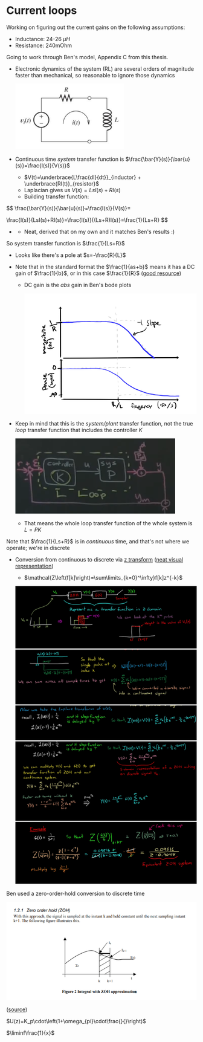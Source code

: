 # Current loops

Working on figuring out the current gains on the following assumptions:

- Inductance: 24-26 $\mu H$
- Resistance: 240mOhm

Going to work through Ben's model, Appendix C from this thesis.
- Electronic dynamics of the system (RL) are several orders of magnitude faster than mechanical, so reasonable to ignore those dynamics

  ![](images/2021-09-14-18-42-33.png)
- Continuous time _system_ transfer function is $\frac{\bar{Y}(s)}{\bar{u}(s)}=\frac{I(s)}{V(s)}$
  - $V(t)=\underbrace{L\frac{dI}{dt}}_{inductor} + \underbrace{RI(t)}_{resistor}$
  - Laplacian gives us $V(s)=LsI(s)+RI(s)$
  - Building transfer function:

$$
\frac{\bar{Y}(s)}{\bar{u}(s)}=\frac{I(s)}{V(s)}=

\frac{I(s)}{LsI(s)+RI(s)}=\frac{I(s)}{(Ls+R)I(s)}=\frac{1}{Ls+R}
$$

- - Neat, derived that on my own and it matches Ben's results :)

So system transfer function is $\frac{1}{Ls+R}$
- Looks like there's a pole at $s=-\frac{R}{L}$
- Note that in the standard format the $\frac{1}{as+b}$ means it has a DC gain of $\frac{1}{b}$, or in this case $\frac{1}{R}$ ([good resource](https://www.allaboutcircuits.com/technical-articles/understanding-transfer-functions-for-low-pass-filters/))
  - DC gain is the $abs$ gain in Ben's bode plots

    ![](images/2021-09-14-23-33-19.png)
- Keep in mind that this is the _system/plant_ transfer function, not the true _loop_ transfer function that includes the controller $K$

  ![](images/2021-09-14-19-06-00.png)
  - That means the whole loop transfer function of the whole system is $L=PK$

Note that $\frac{1}{Ls+R}$ is in _continuous_ time, and that's not where we operate; we're in discrete
- Conversion from continuous to discrete via [z transform](https://www.youtube.com/watch?v=14cMhrp5wlk&list=PLUMWjy5jgHK0MLv6Ksf-NHi7Ur8NRNU4Z) ([neat visual representation](https://www.youtube.com/watch?v=acQecd6dmxw))
  - $\mathcal{Z\left(f[k]\right)=\sum\limits_{k=0}^\infty}f[k]z^{-k}$

  ![](images/2021-09-15-12-06-17.png)
  ![](images/2021-09-15-12-06-56.png)
  ![](images/2021-09-15-12-07-53.png)
  ![](images/2021-09-15-12-09-02.png)
  ![](images/2021-09-15-12-18-21.png)

Ben used a zero-order-hold conversion to discrete time

  ![](images/2021-09-14-20-56-27.png)

  ([source](https://www.analog.com/media/en/technical-documentation/application-notes/PI_ctrl.pdf))

  $U(z)=K_p\cdot\left(1+\omega_{pi}\cdot\frac{}{}\right)$

  $\liminf\frac{1}{x}$
